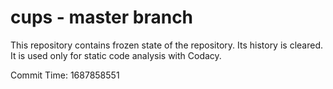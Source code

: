 # cups - master branch

This repository contains frozen state of the repository.
Its history is cleared. It is used only for static code
analysis with Codacy.

Commit Time: 1687858551